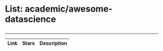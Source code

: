 # List: academic/awesome-datascience 
 
## 
 
---
 
| Link  | Stars   | Description
| ------------- | ------------- | ------------- |
